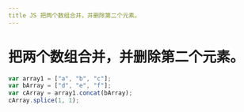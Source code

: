 ```yaml
---
title JS 把两个数组合并，并删除第⼆个元素。
---
```


# 把两个数组合并，并删除第⼆个元素。

```js
var array1 = ["a", "b", "c"];
var bArray = ["d", "e", "f"];
var cArray = array1.concat(bArray);
cArray.splice(1, 1);
```
